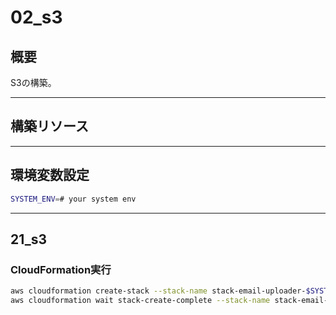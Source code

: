 # 02_s3

## 概要

S3の構築。

---

## 構築リソース

---

## 環境変数設定

```bash
SYSTEM_ENV=# your system env

```

---

## 21_s3

### CloudFormation実行

```bash
aws cloudformation create-stack --stack-name stack-email-uploader-$SYSTEM_ENV-s3 --template-body file://template/02_s3/21_s3.yml --parameters ParameterKey=SystemEnv,ParameterValue=$SYSTEM_ENV
aws cloudformation wait stack-create-complete --stack-name stack-email-uploader-$SYSTEM_ENV-s3

```
